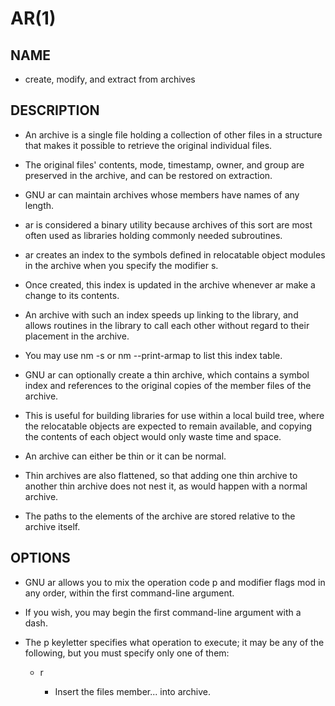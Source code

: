 # AR(1)

## NAME

- create, modify, and extract from archives

## DESCRIPTION

- An archive is a single file holding a collection of other files in a structure that makes it possible to retrieve the original individual files.

- The original files' contents, mode, timestamp, owner, and group are preserved in the archive, and can be restored on extraction.

- GNU ar can maintain archives whose members have names of any length.

- ar is considered a binary utility because archives of this sort are most often used as libraries holding commonly needed subroutines.

- ar creates an index to the symbols defined in relocatable object modules in the archive when you specify the modifier s.

- Once created, this index is updated in the archive whenever ar make a change to its contents.

- An archive with such an index speeds up linking to the library, and allows routines in the library to call each other without regard to their placement in the archive.

- You may use nm -s or nm --print-armap to list this index table.

- GNU ar can optionally create a thin archive, which contains a symbol index and references to the original copies of the member files of the archive.

- This is useful for building libraries for use within a local build tree, where the relocatable objects are expected to remain available, and copying the contents of each object would only waste time and space.

- An archive can either be thin or it can be normal.

- Thin archives are also flattened, so that adding one thin archive to another thin archive does not nest it, as would happen with a normal archive.

- The paths to the elements of the archive are stored relative to the archive itself.

## OPTIONS

- GNU ar allows you to mix the operation code p and modifier flags mod in any order, within the first command-line argument.

- If you wish, you may begin the first command-line argument with a dash.

- The p keyletter specifies what operation to execute; it may be any of the following, but you must specify only one of them:

	- r

		- Insert the files member... into archive.
